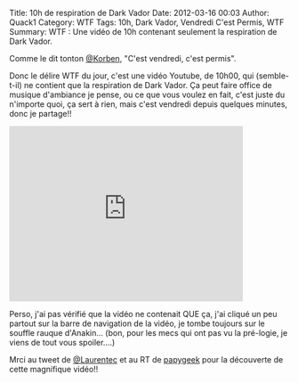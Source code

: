 Title: 10h de respiration de Dark Vador
Date: 2012-03-16 00:03
Author: Quack1
Category: WTF
Tags: 10h, Dark Vador, Vendredi C'est Permis, WTF
Summary: WTF : Une vidéo de 10h contenant seulement la respiration de Dark Vador.

Comme le dit tonton [@Korben][], "C'est vendredi, c'est permis".

Donc le délire WTF du jour, c'est une vidéo Youtube, de 10h00, qui
(semble-t-il) ne contient que la respiration de Dark Vador. Ça peut
faire office de musique d'ambiance je pense, ou ce que vous voulez en
fait, c'est juste du n'importe quoi, ça sert à rien, mais c'est vendredi
depuis quelques minutes, donc je partage!!

<iframe width="420" height="315" src="http://www.youtube.com/embed/Bc1Zc4qsTQk" frameborder="0" allowfullscreen></iframe>

Perso, j'ai pas vérifié que la vidéo ne contenait QUE ça, j'ai cliqué un
peu partout sur la barre de navigation de la vidéo, je tombe toujours
sur le souffle rauque d'Anakin... (bon, pour les mecs qui ont pas vu la
pré-logie, je viens de tout vous spoiler....)

Mrci au tweet de [@Laurentec][] et au RT de [papygeek][] pour la
découverte de cette magnifique vidéo!!

  [@Korben]: http://twitter.com/korben "http://twitter.com/#!/korben"
  [@Laurentec]: https://twitter.com/#!/Laurentec/status/180409138810068993
    "https://twitter.com/#!/Laurentec/status/180409138810068993"
  [papygeek]: https://twitter.com/#!/papygeek
    "https://twitter.com/#!/papygeek"
